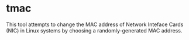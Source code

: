 # tmac
This tool attempts to change the MAC address of Network Inteface Cards  (NIC) in Linux systems by choosing a randomly-generated MAC address.
